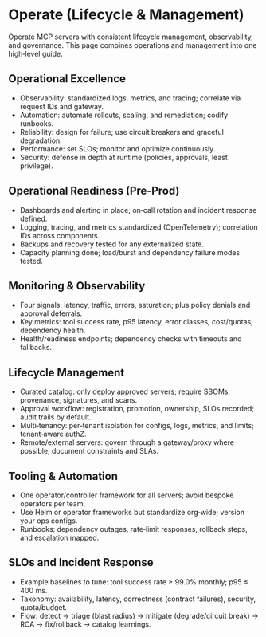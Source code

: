# Operate (Lifecycle & Management)

Operate MCP servers with consistent lifecycle management, observability, and governance. This page combines operations and management into one high‑level guide.

## Operational Excellence
- Observability: standardized logs, metrics, and tracing; correlate via request IDs and gateway.
- Automation: automate rollouts, scaling, and remediation; codify runbooks.
- Reliability: design for failure; use circuit breakers and graceful degradation.
- Performance: set SLOs; monitor and optimize continuously.
- Security: defense in depth at runtime (policies, approvals, least privilege).

## Operational Readiness (Pre‑Prod)
- Dashboards and alerting in place; on‑call rotation and incident response defined.
- Logging, tracing, and metrics standardized (OpenTelemetry); correlation IDs across components.
- Backups and recovery tested for any externalized state.
- Capacity planning done; load/burst and dependency failure modes tested.

## Monitoring & Observability
- Four signals: latency, traffic, errors, saturation; plus policy denials and approval deferrals.
- Key metrics: tool success rate, p95 latency, error classes, cost/quotas, dependency health.
- Health/readiness endpoints; dependency checks with timeouts and fallbacks.

## Lifecycle Management
- Curated catalog: only deploy approved servers; require SBOMs, provenance, signatures, and scans.
- Approval workflow: registration, promotion, ownership, SLOs recorded; audit trails by default.
- Multi‑tenancy: per‑tenant isolation for configs, logs, metrics, and limits; tenant‑aware authZ.
- Remote/external servers: govern through a gateway/proxy where possible; document constraints and SLAs.

## Tooling & Automation
- One operator/controller framework for all servers; avoid bespoke operators per team.
- Use Helm or operator frameworks but standardize org‑wide; version your ops configs.
- Runbooks: dependency outages, rate‑limit responses, rollback steps, and escalation mapped.

## SLOs and Incident Response
- Example baselines to tune: tool success rate ≥ 99.0% monthly; p95 ≤ 400 ms.
- Taxonomy: availability, latency, correctness (contract failures), security, quota/budget.
- Flow: detect → triage (blast radius) → mitigate (degrade/circuit break) → RCA → fix/rollback → catalog learnings.
